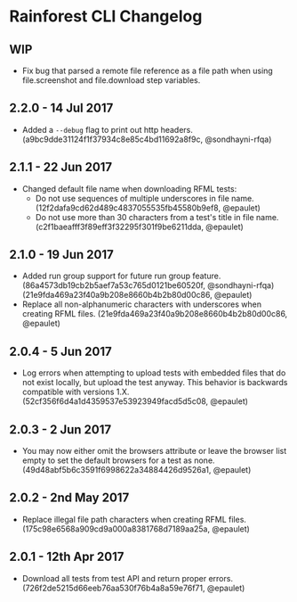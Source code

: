# Rainforest CLI Changelog

## WIP
- Fix bug that parsed a remote file reference as a file path when using
file.screenshot and file.download step variables.

## 2.2.0 - 14 Jul 2017
- Added a `--debug` flag to print out http headers.
(a9bc9dde31124f1f37934c8e85c4bd11692a8f9c, @sondhayni-rfqa)

## 2.1.1 - 22 Jun 2017
- Changed default file name when downloading RFML tests:
  - Do not use sequences of multiple underscores in file name.
  (12f2dafa9cd62d489c4837055535fb45580b9ef8, @epaulet)
  - Do not use more than 30 characters from a test's title in file name.
  (c2f1baeafff3f89eff3f32295f301f9be6211dda, @epaulet)

## 2.1.0 - 19 Jun 2017
- Added run group support for future run group feature.
(86a4573db19cb2b5aef7a53c765d0121be60520f, @sondhayni-rfqa)
(21e9fda469a23f40a9b208e8660b4b2b80d00c86, @epaulet)
- Replace all non-alphanumeric characters with underscores when creating RFML
files. (21e9fda469a23f40a9b208e8660b4b2b80d00c86, @epaulet)

## 2.0.4 - 5 Jun 2017
- Log errors when attempting to upload tests with embedded files that do not
exist locally, but upload the test anyway. This behavior is backwards compatible
with versions 1.X.
(52cf356f6d4a1d4359537e53923949facd5d5c08, @epaulet)

## 2.0.3 - 2 Jun 2017
- You may now either omit the browsers attribute or leave the browser list
empty to set the default browsers for a test as none.
(49d48abf5b6c3591f6998622a34884426d9526a1, @epaulet)

## 2.0.2 - 2nd May 2017
- Replace illegal file path characters when creating RFML files.
(175c98e6568a909cd9a000a8381768d7189aa25a, @epaulet)

## 2.0.1 - 12th Apr 2017
- Download all tests from test API and return proper errors.
(726f2de5215d66eeb76aa530f76b4a8a59e76f71, @epaulet)
